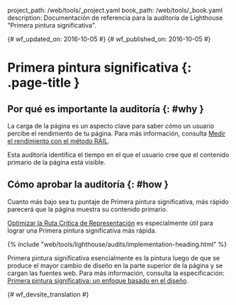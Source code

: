 project_path: /web/tools/_project.yaml
book_path: /web/tools/_book.yaml
description: Documentación de referencia para la auditoría de Lighthouse "Primera pintura significativa".

{# wf_updated_on: 2016-10-05 #}
{# wf_published_on: 2016-10-05 #}

# Primera pintura significativa {: .page-title }

## Por qué es importante la auditoría {: #why }

La carga de la página es un aspecto clave para saber cómo un usuario percibe el rendimiento de tu
página. Para más información, consulta [Medir el rendimiento con el método RAIL](/web/fundamentals/performance/rail).

Esta auditoría identifica el tiempo en el que el usuario cree que el contenido
primario de la página está visible.

## Cómo aprobar la auditoría {: #how }

Cuanto más bajo sea tu puntaje de Primera pintura significativa, más rápido parecerá que la página
muestra su contenido primario.

[Optimizar la Ruta Crítica de Representación](/web/fundamentals/performance/critical-rendering-path/)
es especialmente útil para lograr una Primera pintura significativa más rápida.

{% include "web/tools/lighthouse/audits/implementation-heading.html" %}

Primera pintura significativa esencialmente es la pintura luego de que se produce el mayor
cambio de diseño en la parte superior de la página y se cargan las fuentes web. Para más información, consulta la
especificación:
[Primera pintura significativa: un enfoque basado en el diseño](https://docs.google.com/document/d/1BR94tJdZLsin5poeet0XoTW60M0SjvOJQttKT-JK8HI/view).


{# wf_devsite_translation #}
